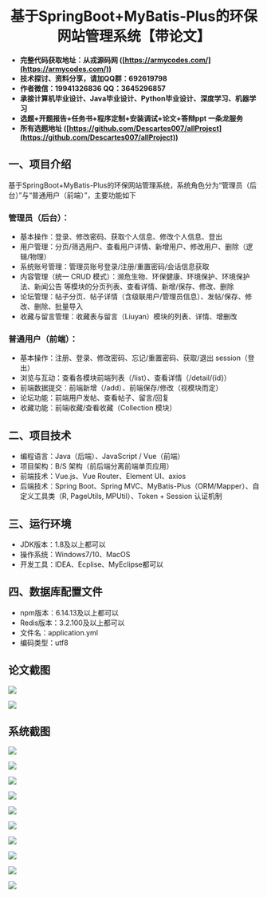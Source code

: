 <h1 align="center">基于SpringBoot+MyBatis-Plus的环保网站管理系统【带论文】</h1></p>

- <b>完整代码获取地址：从戎源码网 ([https://armycodes.com/](https://armycodes.com/))</b>
- <b>技术探讨、资料分享，请加QQ群：692619798</b>
- <b>作者微信：19941326836  QQ：3645296857</b>
- <b>承接计算机毕业设计、Java毕业设计、Python毕业设计、深度学习、机器学习</b>
- <b>选题+开题报告+任务书+程序定制+安装调试+论文+答辩ppt 一条龙服务</b>
- <b>所有选题地址 ([https://github.com/Descartes007/allProject](https://github.com/Descartes007/allProject)) </b>

## 一、项目介绍

基于SpringBoot+MyBatis-Plus的环保网站管理系统，系统角色分为“管理员（后台）”与“普通用户（前端）”，主要功能如下
### 管理员（后台）：
- 基本操作：登录、修改密码、获取个人信息、修改个人信息、登出
- 用户管理：分页/筛选用户、查看用户详情、新增用户、修改用户、删除（逻辑/物理）
- 系统账号管理：管理员账号登录/注册/重置密码/会话信息获取
- 内容管理（统一 CRUD 模式）：濒危生物、环保健康、环境保护、环境保护法、新闻公告 等模块的分页列表、查看详情、新增/保存、修改、删除
- 论坛管理：帖子分页、帖子详情（含级联用户/管理员信息）、发帖/保存、修改、删除、批量导入
- 收藏与留言管理：收藏表与留言（Liuyan）模块的列表、详情、增删改
### 普通用户（前端）：
- 基本操作：注册、登录、修改密码、忘记/重置密码、获取/退出 session（登出）
- 浏览与互动：查看各模块前端列表（/list）、查看详情（/detail/{id}）
- 前端数据提交：前端新增（/add）、前端保存/修改（视模块而定）
- 论坛功能：前端用户发帖、查看帖子、留言/回复
- 收藏功能：前端收藏/查看收藏（Collection 模块）

## 二、项目技术

- 编程语言：Java（后端）、JavaScript / Vue（前端）
- 项目架构：B/S 架构（前后端分离前端单页应用）
- 前端技术：Vue.js、Vue Router、Element UI、axios
- 后端技术：Spring Boot、Spring MVC、MyBatis-Plus（ORM/Mapper）、自定义工具类（R, PageUtils, MPUtil）、Token + Session 认证机制


## 三、运行环境

- JDK版本：1.8及以上都可以
- 操作系统：Windows7/10、MacOS
- 开发工具：IDEA、Ecplise、MyEclipse都可以

## 四、数据库配置文件

- npm版本：6.14.13及以上都可以
- Redis版本：3.2.100及以上都可以
- 文件名：application.yml
- 编码类型：utf8

## 论文截图

![](screenshot/1.png)

![](screenshot/2.png)

## 系统截图

![](screenshot/3.png)

![](screenshot/4.png)

![](screenshot/5.png)

![](screenshot/6.png)

![](screenshot/7.png)

![](screenshot/8.png)

![](screenshot/9.png)

![](screenshot/10.png)

![](screenshot/11.png)

![](screenshot/12.png)
